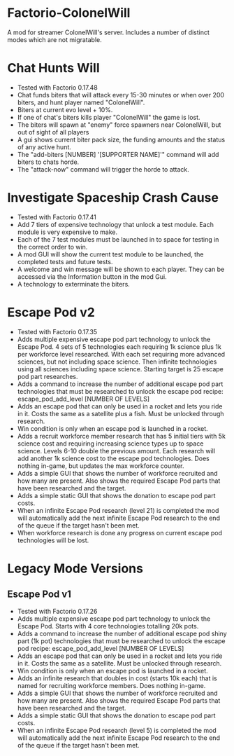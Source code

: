 # Factorio-ColonelWill


A mod for streamer ColonelWill's server. Includes a number of distinct modes which are not migratable.

Chat Hunts Will
=================

- Tested with Factorio 0.17.48
- Chat funds biters that will attack every 15-30 minutes or when over 200 biters, and hunt player named "ColonelWill".
- Biters at current evo level + 10%.
- If one of chat's biters kills player "ColonelWill" the game is lost.
- The biters will spawn at "enemy" force spawners near ColonelWill, but out of sight of all players
- A gui shows current biter pack size, the funding amounts and the status of any active hunt.
- The "add-biters [NUMBER] '[SUPPORTER NAME]'" command will add biters to chats horde.
- The "attack-now" command will trigger the horde to attack.


Investigate Spaceship Crash Cause
===================

- Tested with Factorio 0.17.41
- Add 7 tiers of expensive technology that unlock a test module. Each module is very expensive to make.
- Each of the 7 test modules must be launched in to space for testing in the correct order to win.
- A mod GUI will show the current test module to be launched, the completed tests and future tests.
- A welcome and win message will be shown to each player. They can be accessed via the Information button in the mod Gui.
- A technology to exterminate the biters.

Escape Pod v2
==============

- Tested with Factorio 0.17.35
- Adds multiple expensive escape pod part technology to unlock the Escape Pod. 4 sets of 5 technologies each requiring 1k science plus 1k per workforce level researched. With each set requiring more advanced sciences, but not including space science. Then infinite technologies using all sciences including space science. Starting target is 25 escape pod part researches.
- Adds a command to increase the number of additional escape pod part technologies that must be researched to unlock the escape pod recipe: escape_pod_add_level [NUMBER OF LEVELS]
- Adds an escape pod that can only be used in a rocket and lets you ride in it. Costs the same as a satellite plus a fish. Must be unlocked through research.
- Win condition is only when an escape pod is launched in a rocket.
- Adds a recruit workforce member research that has 5 initial tiers with 5k science cost and requiring increasing science types up to space science. Levels 6-10 double the previous amount. Each research will add another 1k science cost to the escape pod technologies. Does nothing in-game, but updates the max workforce counter.
- Adds a simple GUI that shows the number of workforce recruited and how many are present. Also shows the required Escape Pod parts that have been researched and the target.
- Adds a simple static GUI that shows the donation to escape pod part costs.
- When an infinite Escape Pod research (level 21) is completed the mod will automatically add the next infinite Escape Pod research to the end of the queue if the target hasn't been met.
- When workforce research is done any progress on current escape pod technologies will be lost.

Legacy Mode Versions
============

Escape Pod v1
-----------

- Tested with Factorio 0.17.26
- Adds multiple expensive escape pod part technology to unlock the Escape Pod. Starts with 4 core technologies totalling 20k pots.
- Adds a command to increase the number of additional escape pod shiny part (1k pot) technologies that must be researched to unlock the escape pod recipe: escape_pod_add_level [NUMBER OF LEVELS]
- Adds an escape pod that can only be used in a rocket and lets you ride in it. Costs the same as a satellite. Must be unlocked through research.
- Win condition is only when an escape pod is launched in a rocket.
- Adds an infinite research that doubles in cost (starts 10k each) that is named for recruiting workforce members. Does nothing in-game.
- Adds a simple GUI that shows the number of workforce recruited and how many are present. Also shows the required Escape Pod parts that have been researched and the target.
- Adds a simple static GUI that shows the donation to escape pod part costs.
- When an infinite Escape Pod research (level 5) is completed the mod will automatically add the next infinite Escape Pod research to the end of the queue if the target hasn't been met.

